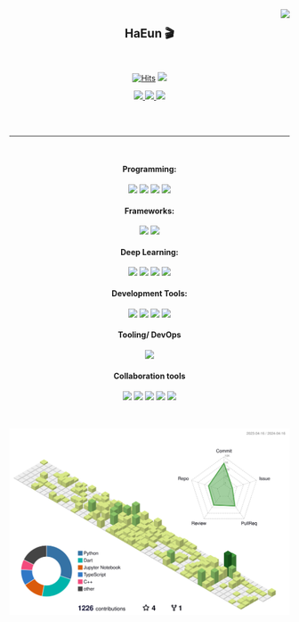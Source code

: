 <!-- <img align="right" src="https://github-readme-stats.vercel.app/api?username=YunHaaaa&theme=dracula&show_icons=true" />-->

 
<img align="right" src="https://github-readme-stats.vercel.app/api/top-langs/?username=YunHaaaa&exclude_repo=https://github.com/YunHaaaa&layout=compact&theme=dracula" />

<div align="center">


## HaEun 🎬

<br>

<a href="https://github.com/YunHaaaa">[![Hits](https://hits.seeyoufarm.com/api/count/incr/badge.svg?url=https%3A%2F%2Fgithub.com%2FYunHaaaa%2Fhit-counter&count_bg=%23000000&title_bg=%23000000&icon=github.svg&icon_color=%23E7E7E7&title=Github&edge_flat=false)](https://hits.seeyoufarm.com)</a>
[<img src="https://img.shields.io/badge/Hugging%20Face-Haaaaeun-FF9F00?style=flat-square&logo=hugging%20face&logoColor=white">](https://huggingface.co/Haaaaeun)


<a href="https://www.instagram.com/eyunha4.v/"><img src="https://img.shields.io/badge/Instagram-hotpink?style=flat-square&logo=instagram&logoColor=white&style=margin-right: 100px"/>
</a>
<a href="https://velog.io/@yun_haaaa">
  <img src="https://img.shields.io/badge/Velog-20c997?style=flat-square&logo=velog&logoColor=white&style=margin-right: 100px">
</a>
<a href="mailto:qlxqlrt2012@gmail.com">
  <img src="https://img.shields.io/badge/Gmail-EA4335?style=flat-square&logo=Gmail&logoColor=white&style=margin-right: 100px">
</a>

</div><br><br>

---

<div align="center"><br>
  
  <!-- Programming -->
  #### Programming:
  <img src="https://img.shields.io/badge/C-00599C?style=flat-square&logo=c%2B%2B&logoColor=white&style=margin-right: 100px">
  <img src="https://img.shields.io/badge/C%2B%2B-00599C?style=flat-square&logo=c%2B%2B&logoColor=white&style=margin-right: 100px">
  <img src="https://img.shields.io/badge/Dart-0175C2?style=flat-square&logo=dart&logoColor=white&style=margin-right: 100px">
  <img src="https://img.shields.io/badge/Python-3776AB?style=flat-square&logo=python&logoColor=white&style=margin-right: 100px">

  <!-- Frameworks -->
  #### Frameworks:
  <img src="https://img.shields.io/badge/React-61DAFB?style=flat-square&logo=react&logoColor=white&style=margin-right: 100px">
  <img src="https://img.shields.io/badge/Flutter-02569B?style=flat-square&logo=flutter&logoColor=white&style=margin-right: 100px">

  <!-- Deep Learning -->
  #### Deep Learning:
  <img src="https://img.shields.io/badge/OpenCV-5C3EE8?style=flat-square&logo=opencv&logoColor=white&style=margin-right: 100px">
  <img src="https://img.shields.io/badge/TensorFlow-FF6F00?style=flat-square&logo=tensorflow&logoColor=white&style=margin-right: 100px">
  <img src="https://img.shields.io/badge/PyTorch-EE4C2C?style=flat-square&logo=pytorch&logoColor=white&style=margin-right: 100px">
  <img src="https://img.shields.io/badge/Hugging%20Face-FF9F00?style=flat-square&logo=hugging%20face&logoColor=white&style=margin-right: 100px">



  <!-- Development Tools -->
  #### Development Tools:
  <img src="https://img.shields.io/badge/MS%20Visual%20Studio-5C2D91?style=flat-square&logo=visual%20studio&logoColor=white&style=margin-right: 100px">
  <img src="https://img.shields.io/badge/PyCharm-000000?style=flat-square&logo=pycharm&logoColor=white&style=margin-right: 100px">
  <img src="https://img.shields.io/badge/VSCode-007ACC?style=flat-square&logo=visual%20studio%20code&logoColor=white&style=margin-right: 100px">
  <img src="https://img.shields.io/badge/Android%20Studio-3DDC84?style=flat-square&logo=android%20studio&logoColor=white&style=margin-right: 100px">


  <!-- Tooling/ DevOps -->
  #### Tooling/ DevOps
  <img src="https://img.shields.io/badge/Github%20Actions-2088FF?style=flat-square&logo=github%20actions&logoColor=white&style=margin-right: 100px">

  <!-- Collaboration tools -->
  #### Collaboration tools
  <img src="https://img.shields.io/badge/Slack-4A154B?style=flat-square&logo=slack&logoColor=white&style=margin-right: 100px">
  <img src="https://img.shields.io/badge/Notion-000000?style=flat-square&logo=notion&logoColor=white&style=margin-right: 100px">
  <img src="https://img.shields.io/badge/Git%20%26%20GitHub-181717?style=flat-square&logo=git&logoColor=white&style=margin-right: 100px">
  <img src="https://img.shields.io/badge/Jira%20%26%20Confluence-0052CC?style=flat-square&logo=jira&logoColor=white&style=margin-right: 100px">
  <img src="https://img.shields.io/badge/Figma-F24E1E?style=flat-square&logo=figma&logoColor=white&style=margin-right: 100px">

</div>
</div><br><br>



![](./profile-3d-contrib/profile-green-animate.svg)
